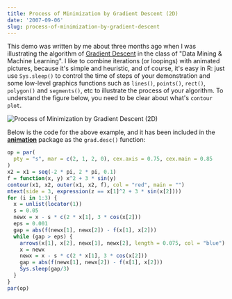 ```yaml
---
title: Process of Minimization by Gradient Descent (2D)
date: '2007-09-06'
slug: process-of-minimization-by-gradient-descent
---
```


This demo was written by me about three months ago when I was illustrating the algorithm of [Gradient Descent](http://en.wikipedia.org/wiki/Gradient_descent) in the class of "Data Mining & Machine Learning". I like to combine iterations (or loopings) with animated pictures, because it's simple and heuristic, and of course, it's easy in R: just use `Sys.sleep()` to control the time of steps of your demonstration and some low-level graphics functions such as `lines()`, `points()`, `rect()`, `polygon()` and `segments()`, etc to illustrate the process of your algorithm. To understand the figure below, you need to be clear about what's `contour plot`.

![Process of Minimization by Gradient Descent (2D)](https://db.yihui.org/imgur/C8jlQ.png)

Below is the code for the above example, and it has been included in the [**animation**](http://cran.r-project.org/package=animation) package as the `grad.desc()` function:

```r 
op = par(
  pty = "s", mar = c(2, 1, 2, 0), cex.axis = 0.75, cex.main = 0.85
)
x2 = x1 = seq(-2 * pi, 2 * pi, 0.1)
f = function(x, y) x^2 + 3 * sin(y)
contour(x1, x2, outer(x1, x2, f), col = "red", main = "")
mtext(side = 3, expression(z == x[1]^2 + 3 * sin(x[2])))
for (i in 1:3) {
  x = unlist(locator(1))
  s = 0.05
  newx = x - s * c(2 * x[1], 3 * cos(x[2]))
  eps = 0.001
  gap = abs(f(newx[1], newx[2]) - f(x[1], x[2]))
  while (gap > eps) {
    arrows(x[1], x[2], newx[1], newx[2], length = 0.075, col = "blue")
    x = newx
    newx = x - s * c(2 * x[1], 3 * cos(x[2]))
    gap = abs(f(newx[1], newx[2]) - f(x[1], x[2]))
    Sys.sleep(gap/3)
  }
}
par(op)
```

